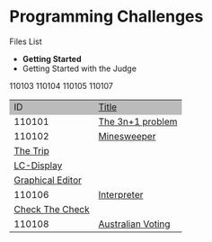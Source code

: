 Programming Challenges
======================

Files List

* <b>Getting Started</b>
 * Getting Started with the Judge

<table width="100%" border="0" cellspacing="1" cellpadding="2">
<tr bgcolor="#bbbbbb">
<td>ID</a></b></font></td>
<td><a href="pg.php?page=studenthome&amp;threshold=0&amp;orderby=20&amp;perpage=8&amp;pagenum=0">Title</a></b></font></td>
</tr>
<tr>
<td>110101</font></td>
<td><a href="pg.php?page=downloadproblem&amp;probid=110101&amp;format=html">The 3n+1 problem</a></td>
</tr>
<tr>
<td>110102</font></td>
<td><a href="pg.php?page=downloadproblem&amp;probid=110102&amp;format=html">Minesweeper                                                                                         </a></font></td>
</tr>
<tr>
<td0">110103</font></td>
<td><a href="pg.php?page=downloadproblem&amp;probid=110103&amp;format=html">The Trip                                                                                            </a></font></td>
</tr>
<tr>
<td0">110104</font></td>
<td><a href="pg.php?page=downloadproblem&amp;probid=110104&amp;format=html">LC-Display                                                                                          </a></font></td>
</tr>
<tr>
<td0">110105</font></td>
<td><a href="pg.php?page=downloadproblem&amp;probid=110105&amp;format=html">Graphical Editor                                                                                    </a></font></td>
</tr>
<tr>
<td>110106</font></td>
<td><a href="pg.php?page=downloadproblem&amp;probid=110106&amp;format=html">Interpreter                                                                                         </a></font></td>
</tr>
<tr>
<td0">110107</font></td>
<td><a href="pg.php?page=downloadproblem&amp;probid=110107&amp;format=html">Check The Check                                                                                     </a></font></td>
</tr>
<tr>
<td>110108</font></td>
<td><a href="pg.php?page=downloadproblem&amp;probid=110108&amp;format=html">Australian Voting                                                                                   </a></font></td>
</tr>
</table>

